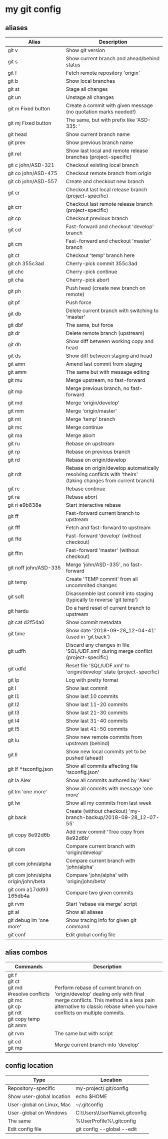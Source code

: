 # my git config #

## aliases ##

Alias | Description
--- | ---
git v | Show git version
git s | Show current branch and ahead/behind status
git f | Fetch remote repository 'origin'
git b | Show local branches
git st  | Stage all changes
git un  | Unstage all changes
git m Fixed button | Create a commit with given message (no quotation marks needed!)
git mj Fixed button | The same, but with prefix like 'ASD-335: '
git head | Show current branch name
git prev | Show previous branch name 
git rel |  Show last local and remote release branches (project-specific)
git c john/ASD-321 | Checkout existing local branch
git co john/ASD-475 | Checkout remote branch from origin
git cb  john/ASD-557 | Create and checkout new branch
git cr | Checkout last local release branch (project-specific)
git crr | Checkout last remote release branch (project-specific)
git cp | Checkout previous branch
git cd | Fast-forward and checkout 'develop' branch
git cm | Fast-forward and checkout 'master' branch
git ct | Checkout 'temp' branch here
git ch 355c3ad | Cherry-pick commit 355c3ad
git chc | Cherry-pick continue
git cha | Cherry-pick abort
git ph | Push head (create new branch on remote)
git pf | Push force
git db | Delete current branch with switching to 'master'
git dbf | The same, but force
git dr | Delete remote branch (upstream)
git dh | Show diff between working copy and head
git ds | Show diff between staging and head
git amn | Amend last commit from staging
git amm | The same but with message editing
git mu | Merge upstream, no fast-forward
git mp | Merge previous branch, no fast-forward
git md | Merge 'origin/develop'
git mm | Merge 'origin/master'
git mt | Merge 'temp' branch
git mc | Merge continue
git ma | Merge abort
git ru | Rebase on upstream
git rp | Rebase on previous branch
git rd | Rebase on origin/develop
git rdt | Rebase on origin/develop automatically resolving conflicts with 'theirs' <br> (taking changes from current branch)
git rc | Rebase continue
git ra | Rebase abort
git ri e9b838e | Start interactive rebase
git ff | Fast-forward current branch to upstream
git fff | Fetch and fast-forward to upstream
git ffd | Fast-forward 'develop' (without checkout)
git ffm | Fast-forward 'master' (without checkout)
git noff john/ASD-335 |  Merge 'john/ASD-335', no fast-forward
git temp | Create 'TEMP commit' from all uncommited changes
git soft | Disassemble last commit into staging (typically to reverse 'git temp')
git hardu | Do a hard reset of current branch to upstream
git cat d2f54a0 | Show commit metadata
git time | Show date '2018-09-28_12-04-41' (used in 'git back')
git udfh | Discard any changes in file 'SQL/UDF.xml' during merge conflict (project-specific)
git udfd | Reset file 'SQL/UDF.xml' to 'origin/develop' state (project-specific)
git lp | Log with pretty format
git l  | Show last commit
git l1 | Show last 10 commits
git l2 | Show last 11-20 commits
git l3 | Show last 21-30 commits
git l4 | Show last 31-40 commits
git l5 | Show last 41-50 commits
git lu | Show new remote commits from upstream (behind)
git ll | Show new local commits yet to be pushed (ahead)
git lf *tsconfig.json | Show all commits affecting file 'tsconfig.json'
git la Alex |  Show all commits authored by 'Alex'
git lm 'one more' | Show all commits with message 'one more'
git lw | Show all my commits from last week
git back | Create (without checkout) 'my-branch-backup/2018-09-28_12-07-55'
git copy 8e92d6b | Add new commit 'Tree copy from 8e92d6b'
git com | Compare current branch with 'origin/develop'
git com john/alpha |  Compare current branch with 'john/alpha'
git com john/alpha origin/john/beta |   Compare 'john/alpha' with 'origin/john/beta'
git com a17dd93 165db4a | Compare two given commits
git rvm | Start 'rebase via merge' script
git al | Show all aliases
git debug lm 'one more' | Show tracing info for given git command
git conf | Edit global config file


## alias combos ##

Commands | Description
--- | ---
git f <br> git ct <br> git md <br> #resolve&nbsp;conflicts <br> git mc <br> git cp <br> git rdt <br> git copy temp <br> git amm | Perform rebase of current branch on 'origin/develop' dealing only with final merge conflicts. This method is a less pain alternative to classic rebase when you have conflicts on multiple commits.
git rvm | The same but with script
git cd <br> git mp | Merge current branch into 'develop'


## config location ##

Type | Location
--- | ---
Repository-specific | my-project/.git/config
Show user-global location | echo $HOME
User-global on Linux, Mac | ~/.gitconfig
User-global on Windows | C:\Users\UserName\\.gitconfig
The same | %UserProfile%\\.gitconfig
Edit config file | git config --global --edit